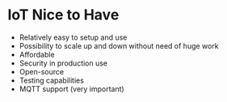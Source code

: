 # IoT Nice to Have
- Relatively easy to setup and use
- Possibility to scale up and down without need of huge work
- Affordable
- Security in production use
- Open-source
- Testing capabilities
- MQTT support (very important)